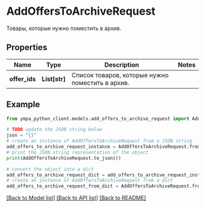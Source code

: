 # AddOffersToArchiveRequest

Товары, которые нужно поместить в архив. 

## Properties

Name | Type | Description | Notes
------------ | ------------- | ------------- | -------------
**offer_ids** | **List[str]** | Список товаров, которые нужно поместить в архив. | 

## Example

```python
from ympa_python_client.models.add_offers_to_archive_request import AddOffersToArchiveRequest

# TODO update the JSON string below
json = "{}"
# create an instance of AddOffersToArchiveRequest from a JSON string
add_offers_to_archive_request_instance = AddOffersToArchiveRequest.from_json(json)
# print the JSON string representation of the object
print(AddOffersToArchiveRequest.to_json())

# convert the object into a dict
add_offers_to_archive_request_dict = add_offers_to_archive_request_instance.to_dict()
# create an instance of AddOffersToArchiveRequest from a dict
add_offers_to_archive_request_from_dict = AddOffersToArchiveRequest.from_dict(add_offers_to_archive_request_dict)
```
[[Back to Model list]](../README.md#documentation-for-models) [[Back to API list]](../README.md#documentation-for-api-endpoints) [[Back to README]](../README.md)


